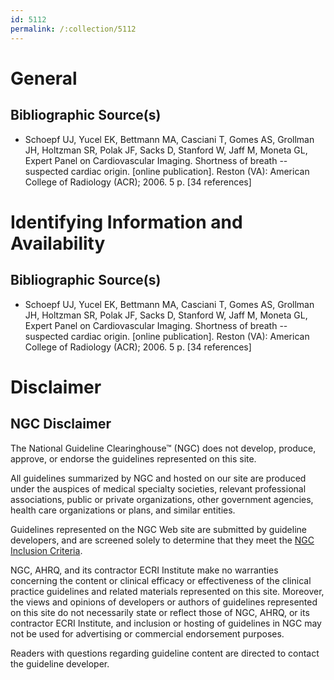 ```yaml
---
id: 5112
permalink: /:collection/5112
---
```


# General

## Bibliographic Source(s)

- Schoepf UJ, Yucel EK, Bettmann MA, Casciani T, Gomes AS, Grollman JH, Holtzman SR, Polak JF, Sacks D, Stanford W, Jaff M, Moneta GL, Expert Panel on Cardiovascular Imaging. Shortness of breath -- suspected cardiac origin. [online publication]. Reston (VA): American College of Radiology (ACR); 2006. 5 p. [34 references]

# Identifying Information and Availability

## Bibliographic Source(s)

- Schoepf UJ, Yucel EK, Bettmann MA, Casciani T, Gomes AS, Grollman JH, Holtzman SR, Polak JF, Sacks D, Stanford W, Jaff M, Moneta GL, Expert Panel on Cardiovascular Imaging. Shortness of breath -- suspected cardiac origin. [online publication]. Reston (VA): American College of Radiology (ACR); 2006. 5 p. [34 references]

# Disclaimer

## NGC Disclaimer

The National Guideline Clearinghouse™ (NGC) does not develop, produce, approve, or endorse the guidelines represented on this site.

All guidelines summarized by NGC and hosted on our site are produced under the auspices of medical specialty societies, relevant professional associations, public or private organizations, other government agencies, health care organizations or plans, and similar entities.

Guidelines represented on the NGC Web site are submitted by guideline developers, and are screened solely to determine that they meet the [NGC Inclusion Criteria](/help-and-about/summaries/inclusion-criteria).

NGC, AHRQ, and its contractor ECRI Institute make no warranties concerning the content or clinical efficacy or effectiveness of the clinical practice guidelines and related materials represented on this site. Moreover, the views and opinions of developers or authors of guidelines represented on this site do not necessarily state or reflect those of NGC, AHRQ, or its contractor ECRI Institute, and inclusion or hosting of guidelines in NGC may not be used for advertising or commercial endorsement purposes.

Readers with questions regarding guideline content are directed to contact the guideline developer.

